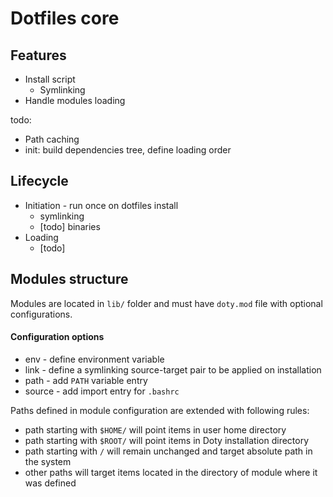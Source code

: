 Dotfiles core
===

Features
---

- Install script
  - Symlinking
- Handle modules loading

todo:
- Path caching
- init: build dependencies tree, define loading order

Lifecycle
---

- Initiation - run once on dotfiles install
  - symlinking
  - [todo] binaries
- Loading
  - [todo]


Modules structure
---

Modules are located in `lib/` folder and must have `doty.mod` file with optional configurations.

#### Configuration options

- env - define environment variable
- link - define a symlinking source-target pair to be applied on installation
- path - add `PATH` variable entry
- source - add import entry for `.bashrc`

Paths defined in module configuration are extended with following rules:
- path starting with `$HOME/` will point items in user home directory
- path starting with `$ROOT/` will point items in Doty installation directory
- path starting with `/` will remain unchanged and target absolute path in the system
- other paths will target items located in the directory of module where it was defined
